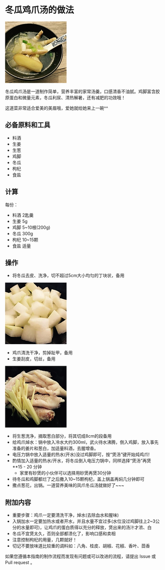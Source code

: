 # 冬瓜鸡爪汤的做法

![营养美味的冬瓜鸡爪汤](./营养美味的冬瓜鸡爪汤.jpg)

冬瓜鸡爪汤是一道制作简单，营养丰富的家常汤羹，口感清香不油腻。鸡脚富含胶原蛋白和微量元素，冬瓜利尿、清热解暑，还有减肥的功效哦！

这道菜非常适合爱美的美眉哦，爱她就给她来上一碗^^

## 必备原料和工具

* 料酒
* 生姜
* 生葱
* 鸡脚
* 冬瓜
* 枸杞
* 食盐

## 计算

每份：

- 料酒 2匙羹   
- 生姜 5g
- 鸡脚 5~10根(200g)
- 冬瓜 300g
- 枸杞 10~15颗
- 食盐 适量

## 操作

- 将冬瓜去皮、洗净，切不超过5cm大小均匀的丁块状，备用

![处理好的冬瓜](./冬瓜切片.jpg)

- 鸡爪清洗干净，剪掉趾甲，备用
- 生姜刮皮，切丝，备用

![处理好的鸡爪](./清洗干净剁好的鸡爪.jpg)

- 将生葱洗净，摘取葱白部分，将其切成8cm的段备用
- 给鸡爪焯水：锅中放入冷水大约300ml，武火待水沸腾，倒入鸡脚，放入事先准备的姜片和葱白，加适量料酒，去腥增香。
- 电压力锅中放入适量的热水(开水)没过鸡脚即可，按“煲汤”键开始炖鸡爪!
- 酌情加入适量的热水/开水，将冬瓜倒入电压力锅中，同样选择“煲汤”再煲**15 - 20 分钟
  - 家里有砂煲的小伙伴可以选择用砂煲再煲30分钟
- 待冬瓜和鸡脚都烂了之后撒入10~15颗枸杞，盖上锅盖再焖几分钟即可
- 撒点葱花，出锅。一道营养美味的凤爪冬瓜汤就做好了~~~

## 附加内容

- 重要步骤：鸡爪一定要清洗干净，焯水(去除血水和腥味)
- 入锅加水一定要加热水或者开水，并且水量不宜过多(水位没过鸡脚往上2~3公分的水量即可)，让鸡爪的蛋白质得以充分的释放，煲出来的汤汁才浓、白
- 冬瓜不宜煲太久，否则全部都溃化了，影响口感和卖相
- 注意控制枸杞的用量，几颗就好！
- 切记不要放味道比较重的调料如：八角、桂皮、胡椒、花椒、香叶、茴香

如果您遵循本指南的制作流程而发现有问题或可以改进的流程，请提出 Issue 或 Pull request 。
